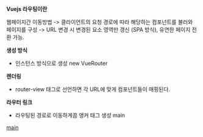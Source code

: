 **Vuejs 라우팅이란**

웹페이지간 이동방법
-> 클라이언트의 요청 경로에 따라 해당하는 컴포넌트를 불러와 페이지를 구성
-> URL 변경 시 변경된 요소 영역만 갱신 (SPA 방식), 유연한 페이지 전환 가능.

**생성 방식**
- 인스턴스 방식으로 생성
    new VueRouter

**렌더링**
- router-view 태그로 선언하면 각 URL에 맞게 컴포넌트들이 매핑된다. 

**라우터 링크**
- 라우팅된 경로로 이동하게끔 앵커 태그 생성
<router-link to="/main">main</router-link>
<!-- convert -->
<a href="#/main" class="">main</a>
